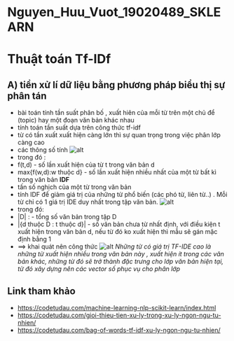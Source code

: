# Nguyen_Huu_Vuot_19020489_SKLEARN
# Thuật toán Tf-IDf
## A) tiền xử lí dữ liệu bằng phương pháp biểu thị sự phân tán
* bài toán tính tần suất phân bố , xuất hiên của mỗi từ trên một chủ để (topic) hay một đoạn văn bản khác nhau
* tính toán tần suất dựa trên công thức tf-idf
* từ có tần xuất xuất hiện càng lớn thì sự quan trọng trong việc phân lớp càng cao
* các thông số tính
![alt](https://nguyenvanhieu.vn/wp-content/uploads/2019/01/tf.png)
* trong đó :
* f(t,d) - số lần xuất hiện của từ t trong văn bản d
* max{f(w,d):w thuộc d} - số lần xuất hiện nhiều nhất của một từ bất kì trong văn bản
**IDF** 
* tấn số nghịch của một từ trong văn bản
* tính IDF để giảm giá trị của những từ phổ biến (các phó từ, liên từ..) . Mỗi từ chỉ có 1 giá trị IDE duy nhất trong tập văn bản.
![alt](https://nguyenvanhieu.vn/wp-content/uploads/2019/01/idf.png)
* trong đó:
* |D| : - tổng số văn bản trong tập D
* |{d thuộc D : t thuộc d}| - số văn bản chưa từ nhất định, với điều kiện t xuất hiện trong văn bản d, nếu từ đó ko xuất hiện thì mẫu sẽ gán mặc định bằng 1
* ==> khai quát nên công thức
![alt](https://wikimedia.org/api/rest_v1/media/math/render/svg/d1893056bff41c7829cf3023a5febda10f43e555)
*Những từ có giá trị TF-IDE cao là những từ xuất hiện nhiều trong văn bản này , xuất hiện ít trong các văn bản khác, những từ đó sẽ trở thành đặc trưng cho lớp văn bản hiện tại, từ đó xây dựng nên các vector số phục vụ cho phân lớp*

## Link tham khảo
* https://codetudau.com/machine-learning-nlp-scikit-learn/index.html
* https://codetudau.com/gioi-thieu-tien-xu-ly-trong-xu-ly-ngon-ngu-tu-nhien/
* https://codetudau.com/bag-of-words-tf-idf-xu-ly-ngon-ngu-tu-nhien/
